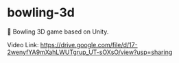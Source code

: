 # bowling-3d
🎳 Bowling 3D game based on Unity.

Video Link: https://drive.google.com/file/d/17-2wenyfYA9mXahLWUTgrup_UT-sOXsO/view?usp=sharing
